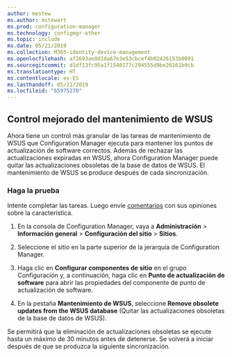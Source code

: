 ```yaml
---
author: mestew
ms.author: mstewart
ms.prod: configuration-manager
ms.technology: configmgr-other
ms.topic: include
ms.date: 05/21/2019
ms.collection: M365-identity-device-management
ms.openlocfilehash: af2693ae8d1da67e3e53cbcef4b02426153b0091
ms.sourcegitcommit: d1df13fc95a1f1540177c294555d9be26161b9cb
ms.translationtype: HT
ms.contentlocale: es-ES
ms.lasthandoff: 05/21/2019
ms.locfileid: "65975270"
---
```

## <a name="improved-control-over-wsus-maintenance"></a>Control mejorado del mantenimiento de WSUS
<!--41101009-->

Ahora tiene un control más granular de las tareas de mantenimiento de WSUS que Configuration Manager ejecuta para mantener los puntos de actualización de software correctos. Además de rechazar las actualizaciones expiradas en WSUS, ahora Configuration Manager puede quitar las actualizaciones obsoletas de la base de datos de WSUS. El mantenimiento de WSUS se produce después de cada sincronización.


### <a name="try-it-out"></a>Haga la prueba

Intente completar las tareas. Luego envíe [comentarios](/sccm/core/understand/find-help#product-feedback) con sus opiniones sobre la característica.

1. En la consola de Configuration Manager, vaya a **Administración** > **Información general** > **Configuración del sitio** > **Sitios**.

2. Seleccione el sitio en la parte superior de la jerarquía de Configuration Manager.

3. Haga clic en **Configurar componentes de sitio** en el grupo Configuración y, a continuación, haga clic en **Punto de actualización de software** para abrir las propiedades del componente de punto de actualización de software.

4. En la pestaña **Mantenimiento de WSUS**, seleccione **Remove obsolete updates from the WSUS database** (Quitar las actualizaciones obsoletas de la base de datos de WSUS).

Se permitirá que la eliminación de actualizaciones obsoletas se ejecute hasta un máximo de 30 minutos antes de detenerse. Se volverá a iniciar después de que se produzca la siguiente sincronización.  
